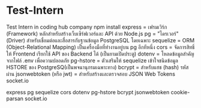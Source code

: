 # Test-Intern
Test Intern in coding hub company
npm install 
express = เฟรมเวิร์ก (Framework) หลักสำหรับสร้างเว็บเซิร์ฟเวอร์และ API ด้วย Node.js 
pg = "ไดรเวอร์" (Driver) สำหรับเชื่อมต่อและสื่อสารกับฐานข้อมูล PostgreSQL โดยเฉพาะ
sequelize = ORM (Object-Relational Mapping) เป็นเครื่องมือที่ทำงานอยู่บน pg อีกทีหนึ่ง
cors = จัดการสิทธิ์ให้ Frontend เรียกใช้ API ของ Backend ได้ (เป็นยามเปิดประตู)
dotenv = โหลดข้อมูลสำคัญจากไฟล์ .env เพื่อความปลอดภัย
pg-hstore = ตัวเสริมให้ sequelize เข้าใจชนิดข้อมูล HSTORE ของ PostgreSQ(เป็นพจนานุกรมเฉพาะทาง)
bcrypt = สำหรับแฮช (hash) รหัสผ่าน
jsonwebtoken (หรือ jwt) = สำหรับสร้างและตรวจสอบ JSON Web Tokens
socket.io

express pg sequelize cors dotenv pg-hstore bcrypt jsonwebtoken cookie-parsan socket.io